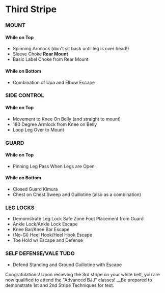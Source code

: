 # Third Stripe
### MOUNT
#### While on Top
 - Spinning Armlock (don't sit back until leg is over head!)
 - Sleeve Choke
__Rear Mount__
 - Basic Label Choke from Rear Mount
#### While on Bottom
 - Combination of Upa and Elbow Escape

### SIDE CONTROL
#### While on Top
 - Movement to Knee On Belly (and straight to mount)
 - 180 Degree Armlock from Knee on Belly
 - Loop Leg Over to Mount

### GUARD 
#### While on Top
 - Pinning Leg Pass When Legs are Open
#### While on Bottom
 - Closed Guard Kimura
 - Chest on Chest Sweep and Guillotine (also as a combination)

### LEG LOCKS
 - Demomstrate Leg Lock Safe Zone Foot Placement from Guard 
 - Ankle Lock/Ankle Lock Escape
 - Knee Bar/Knee Bar Escape
 - (No-Gi) Heel Hook/Heel Hook Escape
 - Toe Hold w/ Escape and Defense

### SELF DEFENSE/VALE TUDO
 - Defend Standing and Ground Guillotine with Escape 

Congratulations! Upon recieving the 3rd stripe on your white belt, you are now qualified to attend the "Advanced BJJ" classes! __Be prepared to demonstrate 1st and 2nd Stripe Techniques for test.
